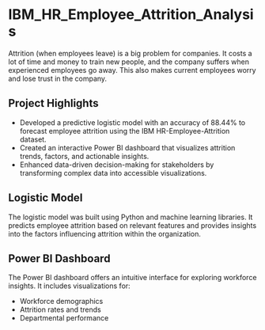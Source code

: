 # IBM_HR_Employee_Attrition_Analysis
Attrition (when employees leave) is a big problem for companies. It costs a lot of time and money to train new people, and the company suffers when experienced employees go away. This also makes current employees worry and lose trust in the company.
## Project Highlights
- Developed a predictive logistic model with an accuracy of 88.44% to forecast employee attrition using the IBM HR-Employee-Attrition dataset.
- Created an interactive Power BI dashboard that visualizes attrition trends, factors, and actionable insights.
- Enhanced data-driven decision-making for stakeholders by transforming complex data into accessible visualizations.

## Logistic Model
The logistic model was built using Python and machine learning libraries. It predicts employee attrition based on relevant features and provides insights into the factors influencing attrition within the organization.

## Power BI Dashboard
The Power BI dashboard offers an intuitive interface for exploring workforce insights. It includes visualizations for:
- Workforce demographics
- Attrition rates and trends
- Departmental performance

